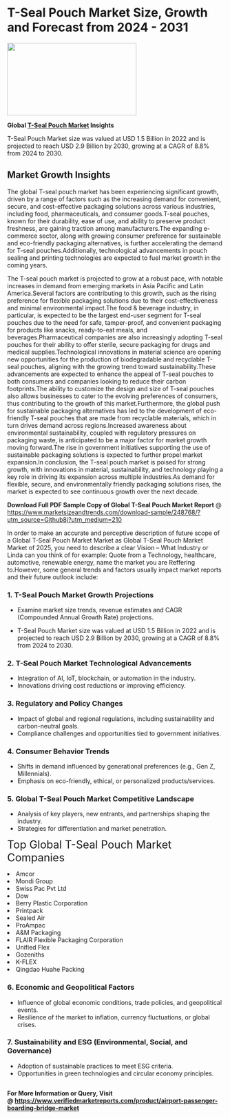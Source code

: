 <H1>T-Seal Pouch Market Size, Growth and Forecast from 2024 - 2031</H1><img class="aligncenter size-medium wp-image-584254" src="https://thirdeyenews.in/wp-content/uploads/2024/09/Global-Market-Research-300x168.jpeg" alt="" width="300" height="168" /><p><strong>Global&nbsp;<a href="https://www.marketsizeandtrends.com/download-sample/248768/?utm_source=Github8j?utm_medium=210">T-Seal Pouch Market</a> Insights</strong></p><p>T-Seal Pouch Market size was valued at USD 1.5 Billion in 2022 and is projected to reach USD 2.9 Billion by 2030, growing at a CAGR of 8.8% from 2024 to 2030.</p><p><h2>Market Growth Insights</h2> <p>The global T-seal pouch market has been experiencing significant growth, driven by a range of factors such as the increasing demand for convenient, secure, and cost-effective packaging solutions across various industries, including food, pharmaceuticals, and consumer goods.T-seal pouches, known for their durability, ease of use, and ability to preserve product freshness, are gaining traction among manufacturers.The expanding e-commerce sector, along with growing consumer preference for sustainable and eco-friendly packaging alternatives, is further accelerating the demand for T-seal pouches.Additionally, technological advancements in pouch sealing and printing technologies are expected to fuel market growth in the coming years.</p> <p>The T-seal pouch market is projected to grow at a robust pace, with notable increases in demand from emerging markets in Asia Pacific and Latin America.Several factors are contributing to this growth, such as the rising preference for flexible packaging solutions due to their cost-effectiveness and minimal environmental impact.The food & beverage industry, in particular, is expected to be the largest end-user segment for T-seal pouches due to the need for safe, tamper-proof, and convenient packaging for products like snacks, ready-to-eat meals, and beverages.Pharmaceutical companies are also increasingly adopting T-seal pouches for their ability to offer sterile, secure packaging for drugs and medical supplies.Technological innovations in material science are opening new opportunities for the production of biodegradable and recyclable T-seal pouches, aligning with the growing trend toward sustainability.These advancements are expected to enhance the appeal of T-seal pouches to both consumers and companies looking to reduce their carbon footprints.The ability to customize the design and size of T-seal pouches also allows businesses to cater to the evolving preferences of consumers, thus contributing to the growth of this market.Furthermore, the global push for sustainable packaging alternatives has led to the development of eco-friendly T-seal pouches that are made from recyclable materials, which in turn drives demand across regions.Increased awareness about environmental sustainability, coupled with regulatory pressures on packaging waste, is anticipated to be a major factor for market growth moving forward.The rise in government initiatives supporting the use of sustainable packaging solutions is expected to further propel market expansion.In conclusion, the T-seal pouch market is poised for strong growth, with innovations in material, sustainability, and technology playing a key role in driving its expansion across multiple industries.As demand for flexible, secure, and environmentally friendly packaging solutions rises, the market is expected to see continuous growth over the next decade.<p><span class=""><strong>Download Full PDF Sample Copy of Global T-Seal Pouch Market Report</strong> @ <a href="https://www.marketsizeandtrends.com/download-sample/248768/?utm_source=Github8j?utm_medium=210" target="_blank">https://www.marketsizeandtrends.com/download-sample/248768/?utm_source=Github8j?utm_medium=210</a></span></p><p>In order to make an accurate and perceptive description of future scope of a Global&nbsp;T-Seal Pouch Market Market as Global&nbsp;T-Seal Pouch Market Market of 2025, you need to describe a clear Vision &ndash; What Industry or Linda can you think of for example: Quote from a Technology, healthcare, automotive, renewable energy, name the market you are Reffering to.However, some general trends and factors usually impact market reports and their future outlook include:</p><h3>1.&nbsp;<strong>T-Seal Pouch Market Growth Projections</strong></h3><ul><li>Examine market size trends, revenue estimates and CAGR (Compounded Annual Growth Rate) projections.</li><li><p>T-Seal Pouch Market size was valued at USD 1.5 Billion in 2022 and is projected to reach USD 2.9 Billion by 2030, growing at a CAGR of 8.8% from 2024 to 2030.</p></li></ul><h3>2.&nbsp;<strong>T-Seal Pouch Market Technological Advancements</strong></h3><ul><li>Integration of AI, IoT, blockchain, or automation in the industry.</li><li>Innovations driving cost reductions or improving efficiency.</li></ul><h3>3.&nbsp;<strong>Regulatory and Policy Changes</strong></h3><ul><li>Impact of global and regional regulations, including sustainability and carbon-neutral goals.</li><li>Compliance challenges and opportunities tied to government initiatives.</li></ul><h3>4.&nbsp;<strong>Consumer Behavior Trends</strong></h3><ul><li>Shifts in demand influenced by generational preferences (e.g., Gen Z, Millennials).</li><li>Emphasis on eco-friendly, ethical, or personalized products/services.</li></ul><h3>5.&nbsp;<strong>Global T-Seal Pouch Market Competitive Landscape</strong></h3><ul><li>Analysis of key players, new entrants, and partnerships shaping the industry.</li><li>Strategies for differentiation and market penetration.</li></ul><p data-pm-slice="1 1 []"><span style="color: inherit; font-family: inherit; font-size: 25px;">Top Global T-Seal Pouch Market Companies</span></p><div class="" data-test-id=""><p><li>Amcor</li><li> Mondi Group</li><li> Swiss Pac Pvt Ltd</li><li> Dow</li><li> Berry Plastic Corporation</li><li> Printpack</li><li> Sealed Air</li><li> ProAmpac</li><li> A&M Packaging</li><li> FLAIR Flexible Packaging Corporation</li><li> Unified Flex</li><li> Gozeniths</li><li> K-FLEX</li><li> Qingdao Huahe Packing</li></p></div><h3>6.&nbsp;<strong>Economic and Geopolitical Factors</strong></h3><ul><li>Influence of global economic conditions, trade policies, and geopolitical events.</li><li>Resilience of the market to inflation, currency fluctuations, or global crises.</li></ul><h3>7.&nbsp;<strong>Sustainability and ESG (Environmental, Social, and Governance)</strong></h3><ul><li>Adoption of sustainable practices to meet ESG criteria.</li><li>Opportunities in green technologies and circular economy principles.</li></ul><h2><strong style="font-size: 14px;">For More Information or Query, Visit @&nbsp;</strong><a style="background-color: #ffffff; font-size: 14px;" href="https://www.marketsizeandtrends.com/report/t-seal-pouch-market/" target="_blank">https://www.verifiedmarketreports.com/product/airport-passenger-boarding-bridge-market</a></h2>
